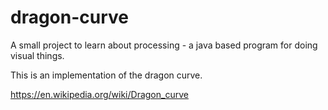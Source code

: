 # dragon-curve
A small project to learn about processing - a java based program for
doing visual things.

This is an implementation of the dragon curve.

https://en.wikipedia.org/wiki/Dragon_curve
